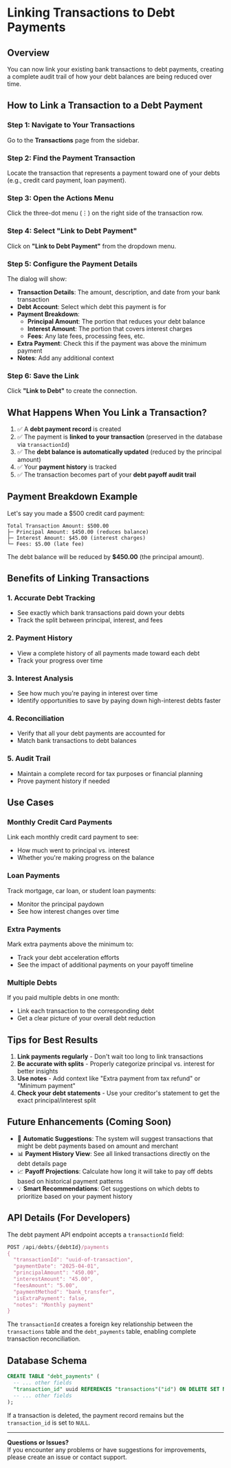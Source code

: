 # Linking Transactions to Debt Payments

## Overview

You can now link your existing bank transactions to debt payments, creating a complete audit trail of how your debt balances are being reduced over time.

## How to Link a Transaction to a Debt Payment

### Step 1: Navigate to Your Transactions
Go to the **Transactions** page from the sidebar.

### Step 2: Find the Payment Transaction
Locate the transaction that represents a payment toward one of your debts (e.g., credit card payment, loan payment).

### Step 3: Open the Actions Menu
Click the three-dot menu (⋮) on the right side of the transaction row.

### Step 4: Select "Link to Debt Payment"
Click on **"Link to Debt Payment"** from the dropdown menu.

### Step 5: Configure the Payment Details

The dialog will show:
- **Transaction Details**: The amount, description, and date from your bank transaction
- **Debt Account**: Select which debt this payment is for
- **Payment Breakdown**: 
  - **Principal Amount**: The portion that reduces your debt balance
  - **Interest Amount**: The portion that covers interest charges
  - **Fees**: Any late fees, processing fees, etc.
- **Extra Payment**: Check this if the payment was above the minimum payment
- **Notes**: Add any additional context

### Step 6: Save the Link
Click **"Link to Debt"** to create the connection.

## What Happens When You Link a Transaction?

1. ✅ A **debt payment record** is created
2. ✅ The payment is **linked to your transaction** (preserved in the database via `transactionId`)
3. ✅ The **debt balance is automatically updated** (reduced by the principal amount)
4. ✅ Your **payment history** is tracked
5. ✅ The transaction becomes part of your **debt payoff audit trail**

## Payment Breakdown Example

Let's say you made a $500 credit card payment:

```
Total Transaction Amount: $500.00
├─ Principal Amount: $450.00 (reduces balance)
├─ Interest Amount: $45.00 (interest charges)
└─ Fees: $5.00 (late fee)
```

The debt balance will be reduced by **$450.00** (the principal amount).

## Benefits of Linking Transactions

### 1. **Accurate Debt Tracking**
- See exactly which bank transactions paid down your debts
- Track the split between principal, interest, and fees

### 2. **Payment History**
- View a complete history of all payments made toward each debt
- Track your progress over time

### 3. **Interest Analysis**
- See how much you're paying in interest over time
- Identify opportunities to save by paying down high-interest debts faster

### 4. **Reconciliation**
- Verify that all your debt payments are accounted for
- Match bank transactions to debt balances

### 5. **Audit Trail**
- Maintain a complete record for tax purposes or financial planning
- Prove payment history if needed

## Use Cases

### Monthly Credit Card Payments
Link each monthly credit card payment to see:
- How much went to principal vs. interest
- Whether you're making progress on the balance

### Loan Payments
Track mortgage, car loan, or student loan payments:
- Monitor the principal paydown
- See how interest changes over time

### Extra Payments
Mark extra payments above the minimum to:
- Track your debt acceleration efforts
- See the impact of additional payments on your payoff timeline

### Multiple Debts
If you paid multiple debts in one month:
- Link each transaction to the corresponding debt
- Get a clear picture of your overall debt reduction

## Tips for Best Results

1. **Link payments regularly** - Don't wait too long to link transactions
2. **Be accurate with splits** - Properly categorize principal vs. interest for better insights
3. **Use notes** - Add context like "Extra payment from tax refund" or "Minimum payment"
4. **Check your debt statements** - Use your creditor's statement to get the exact principal/interest split

## Future Enhancements (Coming Soon)

- 🔄 **Automatic Suggestions**: The system will suggest transactions that might be debt payments based on amount and merchant
- 📊 **Payment History View**: See all linked transactions directly on the debt details page
- 📈 **Payoff Projections**: Calculate how long it will take to pay off debts based on historical payment patterns
- 💡 **Smart Recommendations**: Get suggestions on which debts to prioritize based on your payment history

## API Details (For Developers)

The debt payment API endpoint accepts a `transactionId` field:

```typescript
POST /api/debts/{debtId}/payments
{
  "transactionId": "uuid-of-transaction",
  "paymentDate": "2025-04-01",
  "principalAmount": "450.00",
  "interestAmount": "45.00",
  "feesAmount": "5.00",
  "paymentMethod": "bank_transfer",
  "isExtraPayment": false,
  "notes": "Monthly payment"
}
```

The `transactionId` creates a foreign key relationship between the `transactions` table and the `debt_payments` table, enabling complete transaction reconciliation.

## Database Schema

```sql
CREATE TABLE "debt_payments" (
  -- ... other fields
  "transaction_id" uuid REFERENCES "transactions"("id") ON DELETE SET NULL,
  -- ... other fields
);
```

If a transaction is deleted, the payment record remains but the `transaction_id` is set to `NULL`.

---

**Questions or Issues?**  
If you encounter any problems or have suggestions for improvements, please create an issue or contact support.
